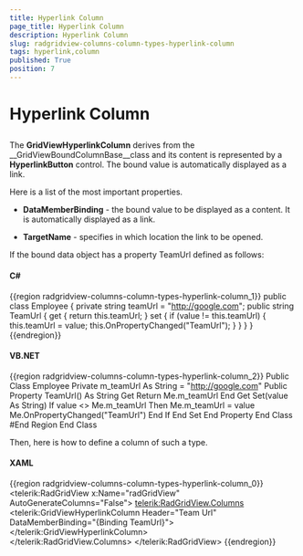 ```yaml
---
title: Hyperlink Column
page_title: Hyperlink Column
description: Hyperlink Column
slug: radgridview-columns-column-types-hyperlink-column
tags: hyperlink,column
published: True
position: 7
---
```


# Hyperlink Column



## 

The __GridViewHyperlinkColumn__ derives from the __GridViewBoundColumnBase__class and its content is represented by a __HyperlinkButton__ control. The bound value is automatically displayed as a link.

Here is a list of the most important properties.

* __DataMemberBinding__ - the bound value to be displayed as a content. It is automatically displayed as a link.
            

* __TargetName__ - specifies in which location the link to be opened.
            

If the bound data object has a property TeamUrl defined as follows:
        

#### __C#__

{{region radgridview-columns-column-types-hyperlink-column_1}}
	public class Employee
	{
	   private string teamUrl = "http://google.com";
	   public string TeamUrl
	   {
	        get { return this.teamUrl; }
	        set
	        {
	            if (value != this.teamUrl)
	            {
	                this.teamUrl = value;
	                this.OnPropertyChanged("TeamUrl");
	            }
	        }
	   }
	}
	{{endregion}}



#### __VB.NET__

{{region radgridview-columns-column-types-hyperlink-column_2}}
	    Public Class Employee
	        Private m_teamUrl As String = "http://google.com"
	        Public Property TeamUrl() As String
	            Get
	                Return Me.m_teamUrl
	            End Get
	            Set(value As String)
	                If value <> Me.m_teamUrl Then
	                    Me.m_teamUrl = value
	                    Me.OnPropertyChanged("TeamUrl")
	                End If
	            End Set
	        End Property
	    End Class
	#End Region
	End Class



Then, here is how to define a column of such a type.

#### __XAML__

{{region radgridview-columns-column-types-hyperlink-column_0}}
	<telerik:RadGridView x:Name="radGridView"
	                         AutoGenerateColumns="False">
	    <telerik:RadGridView.Columns>
	        <telerik:GridViewHyperlinkColumn Header="Team Url"
	                             DataMemberBinding="{Binding TeamUrl}">
	        </telerik:GridViewHyperlinkColumn>    
	</telerik:RadGridView.Columns>
	</telerik:RadGridView>
	{{endregion}}


